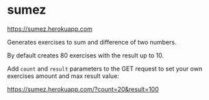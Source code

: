# sumez

https://sumez.herokuapp.com

Generates exercises to sum and difference of two numbers.

By default creates 80 exercises with the result up to 10.

Add `count` and `result` parameters to the GET request to set your own exercises amount and max result value:

https://sumez.herokuapp.com/?count=20&result=100

